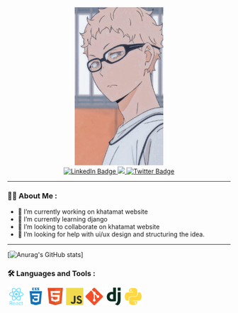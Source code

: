 <div id="header" align="center">
  <img src="icon.jpg" width="200"/>
  <div id="badges">
  <a href="https://dz.linkedin.com/in/moussa-mousselmal-49642a281?trk=people-guest_people_search-card">
    <img src="https://img.shields.io/badge/Linkedin-blue?logoSize=auto&style=for-the-badge" alt="LinkedIn Badge"/>
  </a>
  <a href="https://discordapp.com/users/1008642046657048597">
    <img src="https://img.shields.io/badge/Discord-darkblue?logoSize=auto&style=for-the-badge"/>
  </a>
  <a href="https://x.com/Moussa_l4z3x?t=Sihj2DzpGDo44zAB9GHgUA&s=09">
    <img src="https://img.shields.io/badge/X-black?logoSize=auto&style=for-the-badge" alt="Twitter Badge"/>
  </a>
  </div>
</div>

---

### :man_technologist: About Me :

- 🔭 I’m currently working on khatamat website
- 🌱 I’m currently learning django
- 👯 I’m looking to collaborate on khatamat website
- 🤔 I’m looking for help with ui/ux design and structuring the idea.

---

[![Anurag's GitHub stats](https://github-readme-stats.vercel.app/api?username=L4z3x&show_icons=true&theme=radical)]

### :hammer_and_wrench: Languages and Tools :
<div >
  <img src="https://github.com/devicons/devicon/blob/master/icons/react/react-original-wordmark.svg" title="React" alt="React" width="40" height="40"/>
  <img src="https://github.com/devicons/devicon/blob/master/icons/css3/css3-plain-wordmark.svg"  title="CSS3" alt="CSS" width="40" height="40"/>
  <img src="https://github.com/devicons/devicon/blob/master/icons/html5/html5-original.svg" title="HTML5" alt="HTML" width="40" height="40"/>
  <img src="https://github.com/devicons/devicon/blob/master/icons/javascript/javascript-original.svg" title="JavaScript" alt="JavaScript" width="40" height="40"/>
  <img src="https://github.com/devicons/devicon/blob/master/icons/git/git-original.svg" title="Git" **alt="Git" width="40" height="40"/>
  <img src="https://github.com/devicons/devicon/blob/master/icons/django/django-plain.svg" title="Django" **alt="Django" width="40" height="40"/>
  <img src="https://github.com/devicons/devicon/blob/master/icons/python/python-plain.svg" title="python" **alt="python" width="40" height="40"/>
</div>

